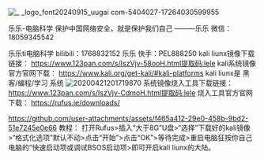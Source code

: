 ![_ _logo_font20240915_uugai com-5404027-17264030599955](https://github.com/user-attachments/assets/917a3de7-81cd-443a-b731-f02c296a4340)

乐乐-电脑科学    保护中国网络安全，就是保护我们自己
                                                                                 ———乐乐   微信：18059345542

乐乐ti电脑科学 bilibili：1768832152          乐乐 快手：PEL888250
kali liunx镜像下载链接：
https://www.123pan.com/s/IszVjv-58ooH.html提取码:lele
kali系统镜像官方官网下载：
https://www.kali.org/get-kali/#kali-platforms
kali liunx是 黑客/编程/学习  系统
![20200421201719870](https://github.com/user-attachments/assets/ce1c7912-fbf2-443f-943d-950ce31035ec)
系统镜像烧入工具下载链接：
https://www.123pan.com/s/IszVjv-CdmoH.html提取码:lele
烧入工具官方官网下载：
https://rufus.ie/downloads/

https://github.com/user-attachments/assets/f465a412-29e0-458b-9bd2-51e7245e0e66
教程：
打开Rufus>插入“大于8G”U盘>“选择”下载好的kali镜像>“格式化选项”默认不动>点击“开始”>点击“OK”>等待完成>重启电脑狂按你自己电脑的“快速启动项或调试BSOS启动项>即可开启kali liunx的大陆。
